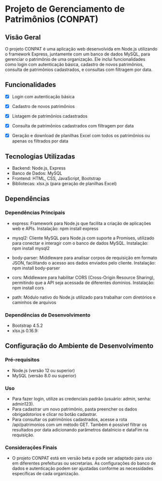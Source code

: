 # Projeto de Gerenciamento de Patrimônios (CONPAT)

## Visão Geral

O projeto CONPAT é uma aplicação web desenvolvida em Node.js utilizando o framework Express, juntamente com um banco de dados MySQL, para gerenciar o patrimônio de uma organização. Ele inclui funcionalidades como login com autenticação básica, cadastro de novos patrimônios, consulta de patrimônios cadastrados, e consultas com filtragem por data.

## Funcionalidades

- [x] Login com autenticação básica
- [x] Cadastro de novos patrimônios
- [x] Listagem de patrimônios cadastrados
- [x] Consulta de patrimônios cadastrados com filtragem por data
- [x] Geração e download de planilhas Excel com todos os patrimônios ou apenas os filtrados por data


## Tecnologias Utilizadas

* Backend: Node.js, Express
* Banco de Dados: MySQL
* Frontend: HTML, CSS, JavaScript, Bootstrap
* Bibliotecas: xlsx.js (para geração de planilhas Excel)

## Dependências

### Dependências Principais

* express: Framework para Node.js que facilita a criação de aplicações web e APIs.
Instalação: npm install express

* mysql2: Cliente MySQL para Node.js com suporte a Promises, utilizado para conectar e interagir com o banco de dados MySQL.
Instalação: npm install mysql2

* body-parser: Middleware para analisar corpos de requisição em formato JSON, facilitando o acesso aos dados enviados pelo cliente.
Instalação: npm install body-parser

* cors: Middleware para habilitar CORS (Cross-Origin Resource Sharing), permitindo que a API seja acessada de diferentes domínios.
Instalação: npm install cors

* path: Módulo nativo do Node.js utilizado para trabalhar com diretórios e caminhos de arquivos

### Dependências de Desenvolvimento

* Bootstrap 4.5.2
* xlsx.js 0.16.9:
  
## Configuração do Ambiente de Desenvolvimento

### Pré-requisitos

* Node.js (versão 12 ou superior)
* MySQL (versão 8.0 ou superior)

### Uso

* Para fazer login, utilize as credenciais padrão (usuário: admin, senha: admin123).
* Para cadastrar um novo patrimônio, pasta preencher os dados obrigadotorios e clicar no botão cadastrar.
* Para consultar os patrimônios cadastrados, acesse a rota /api/patrimonios com um método GET. Também é possível filtrar os resultados por data adicionando parâmetros dataInicio e dataFim na requisição.

### Considerações Finais

* O projeto CONPAT está em versão beta e pode ser adaptado para uso em diferentes prefeituras ou secretarias. As configurações do banco de dados e autenticação podem ser ajustadas conforme as necessidades específicas de cada organização.
